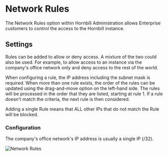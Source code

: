 # Network Rules


The Network Rules option within Hornbill Administration allows Enterprise customers to control the access to the Hornbill instance.

## Settings
Rules can be added to allow or deny access. A mixture of the two could also be used. For example, to allow access to an instance via the company's office network only and deny access to the rest of the world.

When configuring a rule, the IP address including the subnet mask is required. When more than one rule exists, the order of the rules can be updated using the drag-and-move option on the left-hand side. The rules will be processed in the order that they are listed, starting at rule 1. If a rule doesn't match the criteria, the next rule is then considered.

Adding a single Rule means that ALL other IPs that do not match the Rule will be blocked. 

### Configuration
The company's office network's IP address is usually a single IP (/32).

![Network Rules](/_books/esp-config/security/images/network-rules.png)
